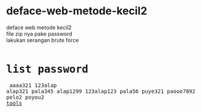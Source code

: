 # deface-web-metode-kecil2
deface web metode kecil2 <br />
file zip nya pake password <br /> lakukan serangan brute force <pre><h1>list password</h1>
aaaa321
123alap
alap321
pala345
alap1299
123alap123
pala56
puye321
paooo7892
apala11
pelo2
poyou2
<a href="https://github.com/elangredcyberteam/BFpassword.zip">tools</a>
</pre>
